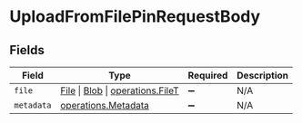 # UploadFromFilePinRequestBody


## Fields

| Field                                                                                                                                                                                       | Type                                                                                                                                                                                        | Required                                                                                                                                                                                    | Description                                                                                                                                                                                 |
| ------------------------------------------------------------------------------------------------------------------------------------------------------------------------------------------- | ------------------------------------------------------------------------------------------------------------------------------------------------------------------------------------------- | ------------------------------------------------------------------------------------------------------------------------------------------------------------------------------------------- | ------------------------------------------------------------------------------------------------------------------------------------------------------------------------------------------- |
| `file`                                                                                                                                                                                      | [File](https://developer.mozilla.org/en-US/docs/Web/API/File) \| [Blob](https://developer.mozilla.org/en-US/docs/Web/API/Blob) \| [operations.FileT](../../../sdk/models/operations/filet.md) | :heavy_minus_sign:                                                                                                                                                                          | N/A                                                                                                                                                                                         |
| `metadata`                                                                                                                                                                                  | [operations.Metadata](../../../sdk/models/operations/metadata.md)                                                                                                                           | :heavy_minus_sign:                                                                                                                                                                          | N/A                                                                                                                                                                                         |